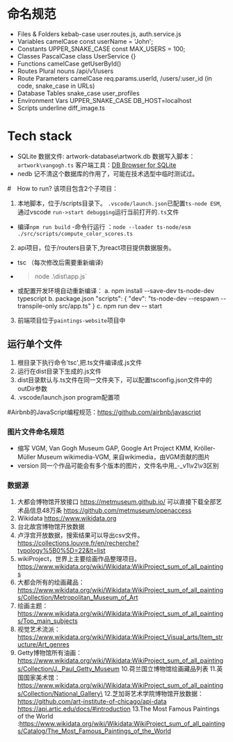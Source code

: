 # 命名规范
- Files & Folders	   kebab-case	      user.routes.js, auth.service.js
- Variables	         camelCase	      const userName = 'John';
- Constants	         UPPER_SNAKE_CASE	const MAX_USERS = 100;
- Classes	         PascalCase	      class UserService {}
- Functions	         camelCase	      getUserById()
- Routes	            Plural nouns	   /api/v1/users
- Route Parameters	camelCase 	      req.params.userId, /users/:user_id (in code, snake_case in URLs)
- Database Tables	   snake_case	      user_profiles
- Environment Vars	UPPER_SNAKE_CASE	DB_HOST=localhost
- Scripts            underline         diff_image.ts

# Tech stack
- SQLite
   数据文件: artwork-database\artwork.db
   数据写入脚本：`artwork\vangogh.ts`
   客户端工具：[DB Browser for SQLite](https://github.com/sqlitebrowser)
- nedb
   记不清这个数据库的作用了，可能在技术选型中临时测试过。
   

#　How to run?
该项目包含2个子项目：
1. 本地脚本，位于/scripts目录下。
  `.vscode/launch.json`已配置`ts-node ESM`,通过vscode `run->start debugging`运行当前打开的`.ts`文件
 -  编译`npm run build`
 -命令行运行 ：`node --loader ts-node/esm ./src/scripts/compute_color_scores.ts`
2. api项目，位于/routers目录下,为react项目提供数据服务。
  - tsc （每次修改后需要重新编译)
  - > node .\dist\app.js` 
  - 或配置开发环境自动重新编译：
   a.  npm install --save-dev ts-node-dev typescript
   b.  package.json 
      "scripts": {
        "dev": "ts-node-dev --respawn --transpile-only src/app.ts"
      }
   c. npm run dev  -- start 

3. 前端项目位于`paintings-website`项目中

## 运行单个文件
1. 根目录下执行命令'tsc',把.ts文件编译成.js文件
2. 运行在dist目录下生成的.js文件
3. dist目录默认与.ts文件在同一文件夹下，可以配置tsconfig.json文件中的outDir参数
4. .vscode/launch.json  program配置项


#Airbnb的JavaScript编程规范：https://github.com/airbnb/javascript

### 图片文件命名规范
- 缩写 
VGM, Van Gogh Museum
GAP, Google Art Project
KMM, Kröller-Müller Museum
wikimedia-VGM, 来自wikimedia，由VGM贡献的图片
- version
同一个作品可能会有多个版本的图片，文件名中用_-_v1\v2\v3区别

### 数据源
1. 大都会博物馆开放接口 https://metmuseum.github.io/
 可以直接下载全部艺术品信息48万条 https://github.com/metmuseum/openaccess
2. Wikidata https://www.wikidata.org
3. 台北故宫博物馆开放数据
4. 卢浮宫开放数据，搜索结果可以导出csv文件。 https://collections.louvre.fr/en/recherche?typology%5B0%5D=22&lt=list
5. wikiProject，世界上主要绘画作品整理项目。 https://www.wikidata.org/wiki/Wikidata:WikiProject_sum_of_all_paintings
6. 大都会所有的绘画藏品：https://www.wikidata.org/wiki/Wikidata:WikiProject_sum_of_all_paintings/Collection/Metropolitan_Museum_of_Art
7. 绘画主题：https://www.wikidata.org/wiki/Wikidata:WikiProject_sum_of_all_paintings/Top_main_subjects
8. 视觉艺术流派：https://www.wikidata.org/wiki/Wikidata:WikiProject_Visual_arts/Item_structure/Art_genres
9. Getty博物馆所有油画：https://www.wikidata.org/wiki/Wikidata:WikiProject_sum_of_all_paintings/Collection/J._Paul_Getty_Museum
10.荷兰国立博物馆绘画藏品列表 
11.英国国家美术馆：https://www.wikidata.org/wiki/Wikidata:WikiProject_sum_of_all_paintings/Collection/National_Gallery\
12.芝加哥艺术学院博物馆开放数据：https://github.com/art-institute-of-chicago/api-data
   https://api.artic.edu/docs/#introduction
13.The Most Famous Paintings of the World :https://www.wikidata.org/wiki/Wikidata:WikiProject_sum_of_all_paintings/Catalog/The_Most_Famous_Paintings_of_the_World
